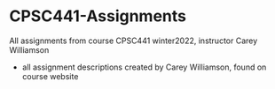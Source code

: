 # CPSC441-Assignments

All assignments from course CPSC441 winter2022, instructor Carey Williamson
- all assignment descriptions created by Carey Williamson, found on course website
